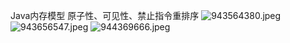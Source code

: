 Java内存模型
原子性、可见性、禁止指令重排序
![943564380.jpeg](https://cdn.nlark.com/yuque/0/2023/jpeg/32682386/1686924169371-cb084281-4604-400b-947d-35528f8bf240.jpeg#averageHue=%23f2f2f2&from=url&id=IMK5Z&originHeight=1386&originWidth=720&originalType=binary&ratio=1&rotation=0&showTitle=false&size=121227&status=done&style=none&title=)
![943656547.jpeg](https://cdn.nlark.com/yuque/0/2023/jpeg/32682386/1686924171537-221c5546-16ff-483c-9bf4-dbfff028fbac.jpeg#averageHue=%23efefef&from=url&id=ogucU&originHeight=1006&originWidth=720&originalType=binary&ratio=1&rotation=0&showTitle=false&size=116153&status=done&style=none&title=)
![944369666.jpeg](https://cdn.nlark.com/yuque/0/2023/jpeg/32682386/1686924173425-70ed6bb8-3a29-4324-ab22-30bf14b8f687.jpeg#averageHue=%23f2f0f0&from=url&id=dzsF7&originHeight=1656&originWidth=1440&originalType=binary&ratio=1&rotation=0&showTitle=false&size=194670&status=done&style=none&title=)

